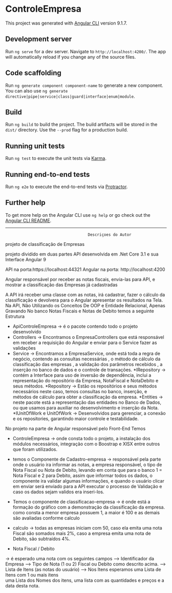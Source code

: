 # ControleEmpresa

This project was generated with [Angular CLI](https://github.com/angular/angular-cli) version 9.1.7.

## Development server

Run `ng serve` for a dev server. Navigate to `http://localhost:4200/`. The app will automatically reload if you change any of the source files.

## Code scaffolding

Run `ng generate component component-name` to generate a new component. You can also use `ng generate directive|pipe|service|class|guard|interface|enum|module`.

## Build

Run `ng build` to build the project. The build artifacts will be stored in the `dist/` directory. Use the `--prod` flag for a production build.

## Running unit tests

Run `ng test` to execute the unit tests via [Karma](https://karma-runner.github.io).

## Running end-to-end tests

Run `ng e2e` to execute the end-to-end tests via [Protractor](http://www.protractortest.org/).

## Further help

To get more help on the Angular CLI use `ng help` or go check out the [Angular CLI README](https://github.com/angular/angular-cli/blob/master/README.md).

----------------------------------------------------------------------------------------------------------------

                                        Descriçoes do Autor 


projeto de classificação de Empresas 

projeto dividido em duas partes API desenvolvida em .Net Core 3.1 e sua Interface Angular 9

API na porta:https://localhost:44321
Angular na porta: http://localhost:4200

Angular responsável por receber as notas fiscais, envia-las para API, e mostrar a classificação das Empresas já cadastradas

A API irá receber uma classe com as notas, irá cadastrar, fazer o cálculo da classificação e devolvera para o Angular apresentar os resultados na Tela.
Na API, Não Utilizando os Conceitos De OOP e Entidade Relacional, Apenas Gravando No banco Notas Fiscais e Notas de Debito temos a seguinte Estrutura

* ApiControleEmpresa
-> é o pacote contendo todo o projeto desenvolvido
* Controllers
-> Encontramos o EmpresaControllers que está responsável em receber a requisição do Angular e enviar para o Service fazer as validações 
* Service
-> Encontramos a EmpresaService, onde está toda a regra de negócio, contendo as consultas necessárias ,  o método de cálculo da classificação das empresas ,  a validação dos parâmetros recebidos , a inserção no banco de dados  e o controle de transações.
*IRepository
-> contém a Interface para uso de inversão de dependência, inclui a representação do repositório da Empresa, NotaFiscal e NotaDebito  e seus métodos.
*Repository
-> Estão os repositórios e seus métodos necessários neste caso, temos consultas no banco, inserção, e métodos de cálculo para obter a classificação da empresa.
*Entities
-> neste pacote está a representação das entidades no Banco de Dados, ou que usamos para auxiliar no desenvolvimento e inserção da Nota.
*IUnitOfWork e UnitOfWork
-> Desenvolvidos para gerenciar, a conexão e os repositories, garantindo maior controle e testabilidade.

No projeto na parte de Angular responsável pelo Front-End Temos 

* ControleEmpresa 
-> onde consta todo o projeto, a instalação dos módulos necessários, integração com o Boostrap e XlSX   entre outros que foram utilizados.
* temos o Componente de Cadastro-empresa
-> responsável pela parte onde o usuário ira informar as notas, a empresa responsável, o tipo de Nota Fiscal ou Nota de Debito, levando em conta que para o banco 1 = Nota Fiscal e 2 para Debito,  assim que informar todos os dados,  o componente ira validar algumas informações, e quando o usuário clicar em enviar  será enviado para a API executar o processo de Validação e caso os dados sejam validos era inseri-los.
* Temos o componente de classificacao-empresa 
-> é onde está a formação do gráfico com a demonstração da classificação da empresa.
como consta a menor empresa possuem 1, a maior é 100 e as demais são avaliadas conforme calculo

* calculo 
-> todas as empresas iniciam com 50, caso ela emita uma nota Fiscal são somados mais 2%, 
	caso a empresa emita uma nota de Debito, são subtraídos 4%.

* Nota Fiscal / Debito

-> é esperado uma nota com os seguintes campos 
--> Identificador da Empresa
--> Tipo de Nota (1 ou 2) Fiscal ou Debito como descrito acima.
--> Lista de Itens (as notas do usuário)
--> Nos Itens esperamos uma Lista de Itens com 1 ou mais itens  
   uma Lista dos Nomes dos itens, uma lista com as quantidades e preços e a data desta nota.



